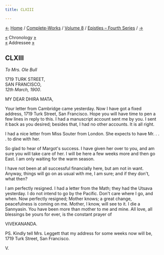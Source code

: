 ```yaml
---
title: CLXIII

---
```

<div>

[←](162_mary.htm) [Home](../../../index.htm) /
[Complete-Works](../../complete_works.htm) / [Volume
8](../volume_8_contents.htm) / [Epistles – Fourth
Series](epistles_fourth_series_contents.htm) / [→](164_mary.htm)

  

[«](162_mary.htm) Chronology
[»](../../volume_9/letters_fifth_series/164_christina.htm)  
[«](159_dhira_mata.htm) Addressee [»](170_dhira_mata.htm)

## CLXIII

*To Mrs. Ole Bull*

1719 TURK STREET,  
SAN FRANCISCO,  
*12th March, 1900*.

MY DEAR DHIRA MATA,

Your letter from Cambridge came yesterday. Now I have got a fixed
address, 1719 Turk Street, San Francisco. Hope you will have time to pen
a few lines in reply to this. I had a manuscript account sent me by you.
I sent it back as you desired; besides that, I had no other accounts. It
is all right.

I had a nice letter from Miss Souter from London. She expects to have
Mr. . . . to dine with her.

So glad to hear of Margot's success. I have given her over to you, and
am sure you will take care of her. I will be here a few weeks more and
then go East. I am only waiting for the warm season.

I have not been at all successful financially here, but am not in want.
Anyway, things will go on as usual with me, I am sure; and if they
don't, what then?

I am perfectly resigned. I had a letter from the Math; they had the
Utsava yesterday. I do not intend to go by the Pacific. Don't care where
I go, and when. Now perfectly resigned; Mother knows; a great change,
peacefulness is coming on me. Mother, I know, will see to it. I die a
Sannyasin. You have been more than mother to me and mine. All love, all
blessings be yours for ever, is the constant prayer of

VIVEKANANDA.

  
PS. Kindly tell Mrs. Leggett that my address for some weeks now will be,
1719 Turk Street, San Francisco. 

V.

</div>
